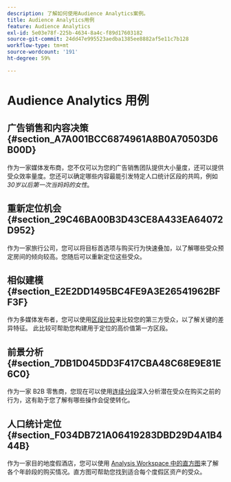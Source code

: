 ```yaml
---
description: 了解如何使用Audience Analytics案例。
title: Audience Analytics用例
feature: Audience Analytics
exl-id: 5e03e78f-225b-4634-8a4c-f89d17603182
source-git-commit: 24dd47e995523aedba1385ee8882af5e11c7b128
workflow-type: tm+mt
source-wordcount: '191'
ht-degree: 59%

---
```


# Audience Analytics 用例

## 广告销售和内容决策 {#section_A7A001BCC6874961A8B0A70503D6B00D}

作为一家媒体发布商，您不仅可以为您的广告销售团队提供大小量度，还可以提供受众效率量度。您还可以确定哪些内容最能引发特定人口统计区段的共鸣，例如&#x200B;*30岁以后第一次当妈妈的女性*。

## 重新定位机会 {#section_29C46BA00B3D43CE8A433EA64072D952}

作为一家旅行公司，您可以将目标首选项与购买行为快速叠加，以了解哪些受众预定房间的倾向较高。您随后可以重新定位这些受众。

## 相似建模 {#section_E2E2DD1495BC4FE9A3E26541962BFF3F}

作为多媒体发布者，您可以使用[区段比较](https://experienceleague.adobe.com/en/docs/analytics/analyze/analysis-workspace/panels/segment-comparison/segment-comparison)来比较您的第三方受众，以了解关键的差异特征。 此比较可帮助您构建用于定位的高价值第一方区段。

## 前景分析 {#section_7DB1D045DD3F417CBA48C68E9E81E6C0}

作为一家 B2B 零售商，您现在可以使用[连续分段](https://experienceleague.adobe.com/en/docs/analytics/components/segmentation/segmentation-workflow/seg-sequential-build)深入分析潜在受众在购买之前的行为，这有助于您了解有哪些操作会促使转化。

## 人口统计定位 {#section_F034DB721A06419283DBD29D4A1B444B}

作为一家目的地度假酒店，您可以使用 [Analysis Workspace 中的直方图](https://experienceleague.adobe.com/zh-hans/docs/analytics/analyze/analysis-workspace/visualizations/histogram)来了解各个年龄段的购买情况。直方图可帮助您找到适合每个度假区资产的受众。
